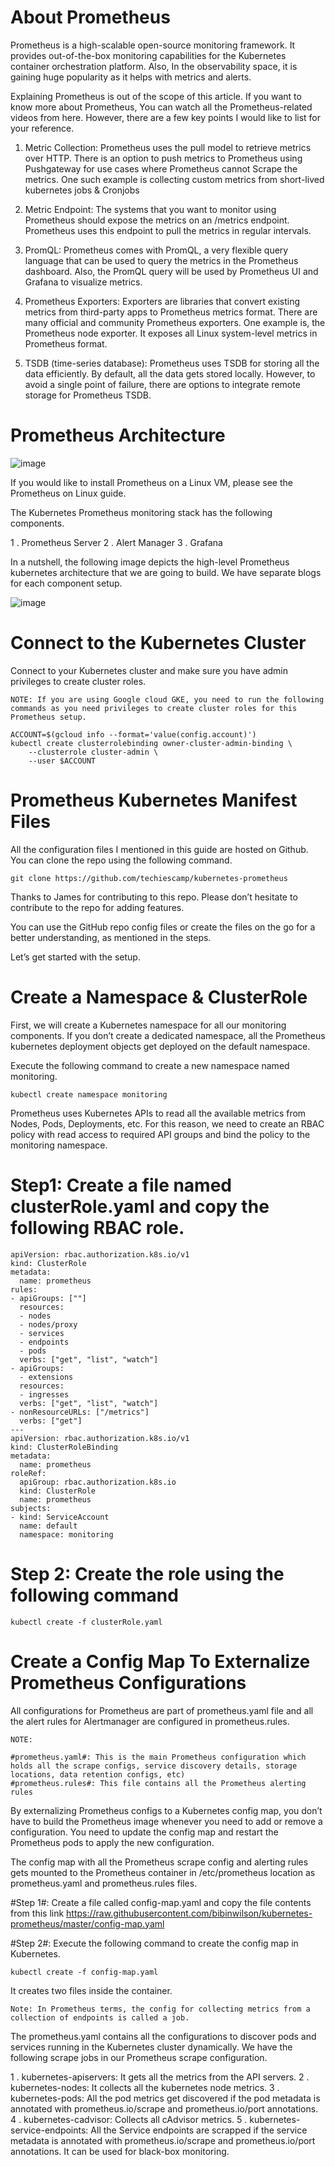 # About Prometheus

Prometheus is a high-scalable open-source monitoring framework. It provides out-of-the-box monitoring capabilities for the Kubernetes container orchestration platform. Also, In the observability space, it is gaining huge popularity as it helps with metrics and alerts.

Explaining Prometheus is out of the scope of this article. If you want to know more about Prometheus, You can watch all the Prometheus-related videos from here. However, there are a few key points I would like to list for your reference.

1. Metric Collection: Prometheus uses the pull model to retrieve metrics over HTTP. There is an option to push metrics to Prometheus using Pushgateway for use cases where Prometheus cannot Scrape the metrics. One such example is collecting custom metrics from short-lived kubernetes jobs & Cronjobs

2. Metric Endpoint: The systems that you want to monitor using Prometheus should expose the metrics on an /metrics endpoint. Prometheus uses this endpoint to pull the metrics in regular intervals.

3. PromQL: Prometheus comes with PromQL, a very flexible query language that can be used to query the metrics in the Prometheus dashboard. Also, the PromQL query will be used by Prometheus UI and Grafana to visualize metrics.

4. Prometheus Exporters: Exporters are libraries that convert existing metrics from third-party apps to Prometheus metrics format. There are many official and community Prometheus exporters. One example is, the Prometheus node exporter. It exposes all Linux system-level metrics in Prometheus format.

5. TSDB (time-series database): Prometheus uses TSDB for storing all the data efficiently. By default, all the data gets stored locally. However, to avoid a single point of failure, there are options to integrate remote storage for Prometheus TSDB.


# Prometheus Architecture

![image](https://user-images.githubusercontent.com/86851766/203935390-3fc54b49-584e-40a3-a56a-37fdc0a36fe9.png)

If you would like to install Prometheus on a Linux VM, please see the Prometheus on Linux guide.

The Kubernetes Prometheus monitoring stack has the following components.

1 . Prometheus Server
2 . Alert Manager
3 . Grafana

In a nutshell, the following image depicts the high-level Prometheus kubernetes architecture that we are going to build. We have separate blogs for each component setup.

![image](https://user-images.githubusercontent.com/86851766/203937769-9849e570-a8b9-4110-90dd-cb4c3079ae6b.png)

# Connect to the Kubernetes Cluster

Connect to your Kubernetes cluster and make sure you have admin privileges to create cluster roles.

```
NOTE: If you are using Google cloud GKE, you need to run the following commands as you need privileges to create cluster roles for this Prometheus setup.
```

```
ACCOUNT=$(gcloud info --format='value(config.account)')
kubectl create clusterrolebinding owner-cluster-admin-binding \
    --clusterrole cluster-admin \
    --user $ACCOUNT
```

# Prometheus Kubernetes Manifest Files

All the configuration files I mentioned in this guide are hosted on Github. You can clone the repo using the following command.

```
git clone https://github.com/techiescamp/kubernetes-prometheus
```

Thanks to James for contributing to this repo. Please don’t hesitate to contribute to the repo for adding features.

You can use the GitHub repo config files or create the files on the go for a better understanding, as mentioned in the steps.

Let’s get started with the setup.

# Create a Namespace & ClusterRole

First, we will create a Kubernetes namespace for all our monitoring components. If you don’t create a dedicated namespace, all the Prometheus kubernetes deployment objects get deployed on the default namespace.

Execute the following command to create a new namespace named monitoring.

```
kubectl create namespace monitoring
```

Prometheus uses Kubernetes APIs to read all the available metrics from Nodes, Pods, Deployments, etc. For this reason, we need to create an RBAC policy with read access to required API groups and bind the policy to the monitoring namespace.

# Step1: Create a file named clusterRole.yaml and copy the following RBAC role.

```
apiVersion: rbac.authorization.k8s.io/v1
kind: ClusterRole
metadata:
  name: prometheus
rules:
- apiGroups: [""]
  resources:
  - nodes
  - nodes/proxy
  - services
  - endpoints
  - pods
  verbs: ["get", "list", "watch"]
- apiGroups:
  - extensions
  resources:
  - ingresses
  verbs: ["get", "list", "watch"]
- nonResourceURLs: ["/metrics"]
  verbs: ["get"]
---
apiVersion: rbac.authorization.k8s.io/v1
kind: ClusterRoleBinding
metadata:
  name: prometheus
roleRef:
  apiGroup: rbac.authorization.k8s.io
  kind: ClusterRole
  name: prometheus
subjects:
- kind: ServiceAccount
  name: default
  namespace: monitoring
```

# Step 2: Create the role using the following command

```
kubectl create -f clusterRole.yaml
```

# Create a Config Map To Externalize Prometheus Configurations

All configurations for Prometheus are part of prometheus.yaml file and all the alert rules for Alertmanager are configured in prometheus.rules.

```
NOTE:

#prometheus.yaml#: This is the main Prometheus configuration which holds all the scrape configs, service discovery details, storage locations, data retention configs, etc)
#prometheus.rules#: This file contains all the Prometheus alerting rules
```

By externalizing Prometheus configs to a Kubernetes config map, you don’t have to build the Prometheus image whenever you need to add or remove a configuration. You need to update the config map and restart the Prometheus pods to apply the new configuration.

The config map with all the Prometheus scrape config and alerting rules gets mounted to the Prometheus container in /etc/prometheus location as prometheus.yaml and prometheus.rules files.

#Step 1#: Create a file called config-map.yaml and copy the file contents from this link https://raw.githubusercontent.com/bibinwilson/kubernetes-prometheus/master/config-map.yaml

#Step 2#: Execute the following command to create the config map in Kubernetes.

```
kubectl create -f config-map.yaml
```

It creates two files inside the container.

```
Note: In Prometheus terms, the config for collecting metrics from a collection of endpoints is called a job.
```

The prometheus.yaml contains all the configurations to discover pods and services running in the Kubernetes cluster dynamically. We have the following scrape jobs in our Prometheus scrape configuration.

1 . kubernetes-apiservers: It gets all the metrics from the API servers.
2 . kubernetes-nodes: It collects all the kubernetes node metrics.
3 . kubernetes-pods: All the pod metrics get discovered if the pod metadata is annotated with prometheus.io/scrape and prometheus.io/port annotations.
4 . kubernetes-cadvisor: Collects all cAdvisor metrics.
5 . kubernetes-service-endpoints: All the Service endpoints are scrapped if the service metadata is annotated with prometheus.io/scrape and prometheus.io/port annotations. It can be used for black-box monitoring.

